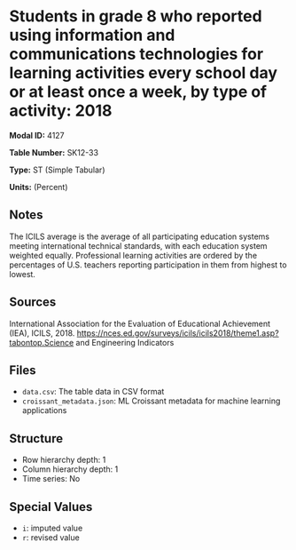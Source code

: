 # Students in grade 8 who reported using information and communications technologies for learning activities every school day or at least once a week, by type of activity: 2018

**Modal ID:** 4127

**Table Number:** SK12-33

**Type:** ST (Simple Tabular)

**Units:** (Percent)

## Notes

The ICILS average is the average of all participating education systems meeting international technical standards, with each education system weighted equally. Professional learning activities are ordered by the percentages of U.S. teachers reporting participation in them from highest to lowest.

## Sources

International Association for the Evaluation of Educational Achievement (IEA), ICILS, 2018. https://nces.ed.gov/surveys/icils/icils2018/theme1.asp?tabontop.Science and Engineering Indicators

## Files

- `data.csv`: The table data in CSV format
- `croissant_metadata.json`: ML Croissant metadata for machine learning applications

## Structure

- Row hierarchy depth: 1
- Column hierarchy depth: 1
- Time series: No

## Special Values

- `i`: imputed value
- `r`: revised value
